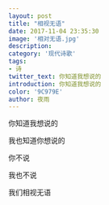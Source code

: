 ```yaml
---
layout: post
title: "相视无语"
date: 2017-11-04 23:35:30
image: '相对无语.jpg'
description: 
category: '现代诗歌'
tags:
- 诗
twitter_text: 你知道我想说的 
introduction: 你知道我想说的 
color: '9C979E'
author: 夜雨  
---
```


你知道我想说的  

我也知道你想说的

你不说  

我也不说  

我们相视无语  